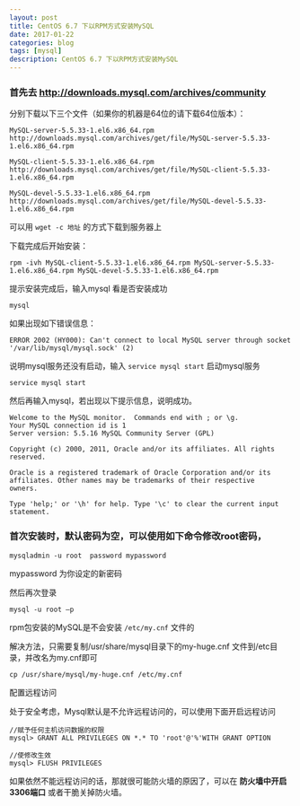 ```yaml
---
layout: post
title: CentOS 6.7 下以RPM方式安装MySQL
date: 2017-01-22
categories: blog
tags: [mysql]
description: CentOS 6.7 下以RPM方式安装MySQL
---
```


### 首先去 http://downloads.mysql.com/archives/community

分别下载以下三个文件（如果你的机器是64位的请下载64位版本）：

    MySQL-server-5.5.33-1.el6.x86_64.rpm
    http://downloads.mysql.com/archives/get/file/MySQL-server-5.5.33-1.el6.x86_64.rpm

    MySQL-client-5.5.33-1.el6.x86_64.rpm
    http://downloads.mysql.com/archives/get/file/MySQL-client-5.5.33-1.el6.x86_64.rpm

    MySQL-devel-5.5.33-1.el6.x86_64.rpm
    http://downloads.mysql.com/archives/get/file/MySQL-devel-5.5.33-1.el6.x86_64.rpm

可以用 `wget -c 地址` 的方式下载到服务器上

下载完成后开始安装：

`rpm -ivh MySQL-client-5.5.33-1.el6.x86_64.rpm MySQL-server-5.5.33-1.el6.x86_64.rpm MySQL-devel-5.5.33-1.el6.x86_64.rpm`

提示安装完成后，输入mysql 看是否安装成功

`mysql`

如果出现如下错误信息：

    ERROR 2002 (HY000): Can't connect to local MySQL server through socket '/var/lib/mysql/mysql.sock' (2)

说明mysql服务还没有启动，输入 `service mysql start` 启动mysql服务

`service mysql start`

然后再输入mysql，若出现以下提示信息，说明成功。

    Welcome to the MySQL monitor.  Commands end with ; or \g.
    Your MySQL connection id is 1
    Server version: 5.5.16 MySQL Community Server (GPL)

    Copyright (c) 2000, 2011, Oracle and/or its affiliates. All rights reserved.

    Oracle is a registered trademark of Oracle Corporation and/or its
    affiliates. Other names may be trademarks of their respective
    owners.

    Type 'help;' or '\h' for help. Type '\c' to clear the current input statement.

### 首次安装时，默认密码为空，可以使用如下命令修改root密码，

`mysqladmin -u root  password mypassword`

mypassword 为你设定的新密码

然后再次登录

`mysql -u root –p`

rpm包安装的MySQL是不会安装 `/etc/my.cnf` 文件的

解决方法，只需要复制/usr/share/mysql目录下的my-huge.cnf 文件到/etc目录，并改名为my.cnf即可

`cp /usr/share/mysql/my-huge.cnf /etc/my.cnf`


配置远程访问

处于安全考虑，Mysql默认是不允许远程访问的，可以使用下面开启远程访问

    //赋予任何主机访问数据的权限
    mysql> GRANT ALL PRIVILEGES ON *.* TO 'root'@'%'WITH GRANT OPTION

    //使修改生效
    mysql> FLUSH PRIVILEGES

如果依然不能远程访问的话，那就很可能防火墙的原因了，可以在 **防火墙中开启3306端口** 或者干脆关掉防火墙。 